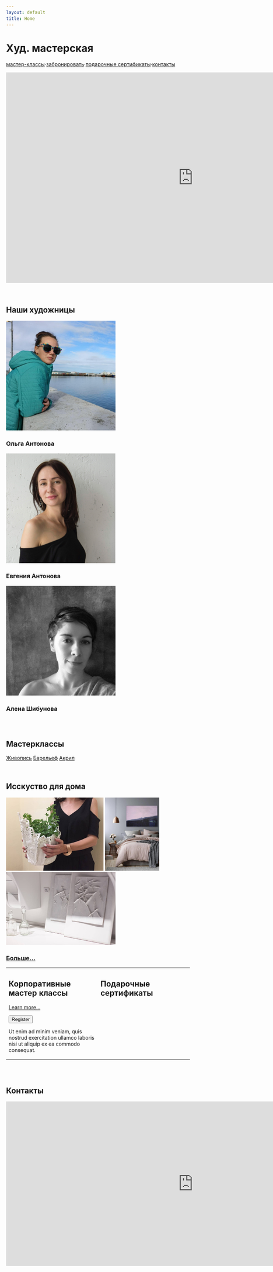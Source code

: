 ```yaml
---
layout: default
title: Home
---
```

<h1>Худ. мастерская</h1>
<p class="menu">
  <a href="#masterclasses">мастер-классы</a><span class="dot">·</span><a href="#rsvp">забронировать</a><span class="dot">·</span><a href="#gift-certificates">подарочные сертификаты</a><span class="dot">·</span><a href="#contacts">контакты</a>
</p>

<div id="video" align="center">
  <iframe
    width="1024"
    height="576"
    src="https://www.youtube.com/embed/3GG6V4ZDTXs"
    frameborder="0"
    allow="accelerometer; autoplay; encrypted-media; gyroscope; picture-in-picture"
    allowfullscreen>
  </iframe>
</div>

<div id="our-painters" style="padding-top: 2em">
  <h2>Наши художницы</h2>
  <div class="painter">
    <img src="img/olga.jpg" width="300px">
    <h3>
      <a href="https://www.facebook.com/olga.antonova.art"><i class="fab fa-facebook"></i></a>
      <a href="https://www.instagram.com/olma__/"><i class="fab fa-instagram"></i></a>
      Ольга Антонова
    </h3>
  </div>
  <div class="painter">
    <img src="img/eugenia.jpg" width="300px">
    <h3>
      <a href="https://www.facebook.com/evgenia.antonova.39"><i class="fab fa-facebook"></i></a>
      <a href="https://www.instagram.com/antonova_art/"><i class="fab fa-instagram"></i></a>
      Евгения Антонова
    </h3>
  </div>
  <div class="painter">
    <img src="img/alena.jpg" width="300px">
    <h3>
      <a href="https://www.facebook.com/alena.bondarenko.77"><i class="fab fa-facebook"></i></a>
      <a href="https://www.instagram.com/shybunova/"><i class="fab fa-instagram"></i></a>
      Алена Шибунова
    </h3>
  </div>
</div>

<div id="masterclasses" style="padding-top: 2em">
  <h2>Мастерклассы</h2>
  <a href="/painting" class="ms-class ms-main-painting">Живопись</a>
  <a href="/bas-relief" class="ms-class ms-main-bas-relief">Барельеф</a>
  <a href="/acrylic" class="ms-class ms-main-acrylic">Акрил</a>
</div>

<div id="house-arts" style="padding-top: 2em">
  <h2>Исскуство для дома</h2>
  <a href="#"><img src="img/house-arts-1.jpg" height="200px"></a>
  <a href="#"><img src="img/house-arts-2.jpg" height="200px"></a>
  <a href="#"><img src="img/house-arts-3.jpg" height="200px"></a>
  <h3><a href="#">Больше...</a></h3>
</div>

<table width="100%">
  <tr>
    <td width="50%" valign="top">
      <h2 id="corporate">Корпоративные мастер классы</h2>
      <p>
        <a href="/corporate">Learn more...</a>
      </p>
        <form action="/abc"><input type="Submit" value="Register"/></form>
      <p>
        Ut enim ad minim veniam, quis nostrud exercitation ullamco laboris nisi ut aliquip ex ea commodo consequat.
      </p>
    </td>
    <td width="50%" valign="top">
      <h2 id="gift-certificates">Подарочные сертификаты</h2>
    </td>
  </tr>
</table>

<div id="contacts" style="padding-top: 2em">
  <h2>Контакты</h2>
  <iframe src="https://www.google.com/maps/embed?pb=!1m18!1m12!1m3!1d1269.8830619758999!2d30.43763968158482!3d50.464079679582845!2m3!1f0!2f0!3f0!3m2!1i1024!2i768!4f13.1!3m3!1m2!1s0x0%3A0x918430a76842d60!2z0JbQmiAiR29sZGVuIFBhcmsi!5e0!3m2!1sen!2sua!4v1548710047119" width="1024" height="450" frameborder="0" style="border:0" allowfullscreen></iframe>
</div>
